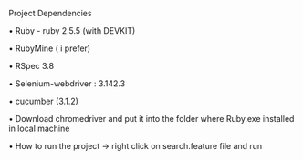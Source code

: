 Project Dependencies 

•	Ruby - ruby 2.5.5 (with DEVKIT)

•	RubyMine ( i prefer) 

•	RSpec 3.8 

•	Selenium-webdriver : 3.142.3 

•	cucumber (3.1.2) 

•	Download chromedriver and put it into the folder where Ruby.exe installed in local machine 

•	How to run the project -> right click on search.feature file and run 
